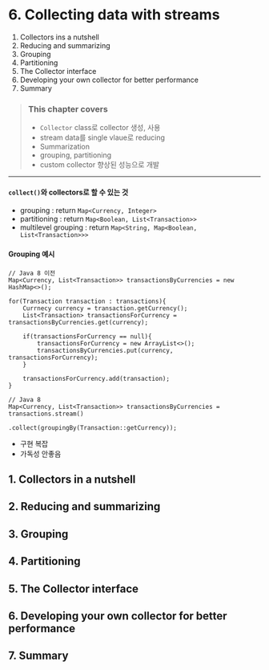 # 6. Collecting data with streams

1. Collectors ins a nutshell
2. Reducing and summarizing
3. Grouping
4. Partitioning
5. The Collector interface
6. Developing your own collector for better performance
7. Summary

> ### This chapter covers
> - `Collector` class로 collector 생성, 사용
> - stream data를 single vlaue로 reducing
> - Summarization
> - grouping, partitioning
> - custom collector 향상된 성능으로 개발


---

#### `collect()`와 collectors로 할 수 있는 것

- grouping : return `Map<Currency, Integer>`
- partitioning : return `Map<Boolean, List<Transaction>>`
- multilevel grouping : return `Map<String, Map<Boolean, List<Transaction>>>`

#### Grouping 예시

````
// Java 8 이전
Map<Currency, List<Transaction>> transactionsByCurrencies = new HashMap<>(); 

for(Transaction transaction : transactions){
    Currnecy currency = transaction.getCurrency();
    List<Transaction> transactionsForCurrency = transactionsByCurrencies.get(currency);
    
    if(transactionsForCurrency == null){
        transactionsForCurrency = new ArrayList<>();
        transactionsByCurrencies.put(currency, transactionsForCurrency);
    }
    
    transactionsForCurrency.add(transaction);
}

// Java 8
Map<Currency, List<Transaction>> transactionsByCurrencies = transactions.stream()
                                                                        .collect(groupingBy(Transaction::getCurrency));
````

- 구현 복잡
- 가독성 안좋음

## 1. Collectors in a nutshell

## 2. Reducing and summarizing

## 3. Grouping

## 4. Partitioning

## 5. The Collector interface

## 6. Developing your own collector for better performance

## 7. Summary
